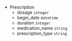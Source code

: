* Prescription
  * dosage `integer`
  * begin_date `datetime`
  * duration `integer`
  * medication_name `string`
  * prescription_type `string`

